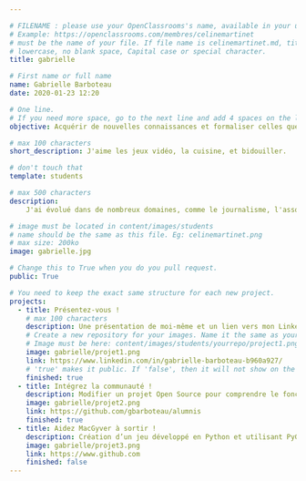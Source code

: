 ```yaml
---

# FILENAME : please use your OpenClassrooms's name, available in your url.
# Example: https://openclassrooms.com/membres/celinemartinet
# must be the name of your file. If file name is celinemartinet.md, title is celinemartinet.
# lowercase, no blank space, Capital case or special character.
title: gabrielle

# First name or full name
name: Gabrielle Barboteau
date: 2020-01-23 12:20

# One line.
# If you need more space, go to the next line and add 4 spaces on the left, as in 'description'.
objective: Acquérir de nouvelles connaissances et formaliser celles que j'ai déjà pour me reconvertir.

# max 100 characters
short_description: J'aime les jeux vidéo, la cuisine, et bidouiller.

# don't touch that
template: students

# max 500 characters
description:
    J'ai évolué dans de nombreux domaines, comme le journalisme, l'associatif ou bien le jeux vidéo, et j'ai envie de me reconvertir dans le développement, quelque chose que j'aime et que je pratique depuis plusieurs années. Avec cette formation, j'espère passer du statut de bidouilleuse à celui de véritable développeuse, et trouver un travail dans ce domaine.

# image must be located in content/images/students
# name should be the same as this file. Eg: celinemartinet.png
# max size: 200ko
image: gabrielle.jpg

# Change this to True when you do you pull request.
public: True

# You need to keep the exact same structure for each new project.
projects:
  - title: Présentez-vous !
    # max 100 characters
    description: Une présentation de moi-même et un lien vers mon LinkedIn.
    # Create a new repository for your images. Name it the same as your nickname and profile picture.
    # Image must be here: content/images/students/yourrepo/project1.png
    image: gabrielle/projet1.png
    link: https://www.linkedin.com/in/gabrielle-barboteau-b960a927/
    # 'true' makes it public. If 'false', then it will not show on the website.
    finished: true
  - title: Intégrez la communauté !
    description: Modifier un projet Open Source pour comprendre le fonctionnement de Git, de Github et des pull requests.
    image: gabrielle/projet2.png
    link: https://github.com/gbarboteau/alumnis
    finished: true
  - title: Aidez MacGyver à sortir !
    description: Création d’un jeu développé en Python et utilisant PyGame.
    image: gabrielle/projet3.png
    link: https://www.github.com
    finished: false
---
```

